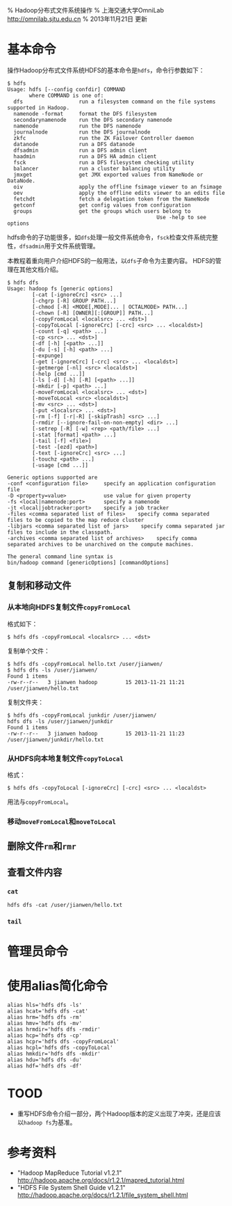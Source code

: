 % Hadoop分布式文件系统操作
% 上海交通大学OmniLab\
<http://omnilab.sjtu.edu.cn>
% 2013年11月21日 更新

基本命令
======

操作Hadoop分布式文件系统HDFS的基本命令是```hdfs```，命令行参数如下：

	$ hdfs      
	Usage: hdfs [--config confdir] COMMAND
	       where COMMAND is one of:
	  dfs                  run a filesystem command on the file systems supported in Hadoop.
	  namenode -format     format the DFS filesystem
	  secondarynamenode    run the DFS secondary namenode
	  namenode             run the DFS namenode
	  journalnode          run the DFS journalnode
	  zkfc                 run the ZK Failover Controller daemon
	  datanode             run a DFS datanode
	  dfsadmin             run a DFS admin client
	  haadmin              run a DFS HA admin client
	  fsck                 run a DFS filesystem checking utility
	  balancer             run a cluster balancing utility
	  jmxget               get JMX exported values from NameNode or DataNode.
	  oiv                  apply the offline fsimage viewer to an fsimage
	  oev                  apply the offline edits viewer to an edits file
	  fetchdt              fetch a delegation token from the NameNode
	  getconf              get config values from configuration
	  groups               get the groups which users belong to
	                                                Use -help to see options

hdfs命令的子功能很多，如```dfs```处理一般文件系统命令，```fsck```检查文件系统完整性，```dfsadmin```用于文件系统管理。

本教程着重向用户介绍HDFS的一般用法，以```dfs```子命令为主要内容。
HDFS的管理在其他文档介绍。

	$ hdfs dfs   
	Usage: hadoop fs [generic options]
	        [-cat [-ignoreCrc] <src> ...]
	        [-chgrp [-R] GROUP PATH...]
	        [-chmod [-R] <MODE[,MODE]... | OCTALMODE> PATH...]
	        [-chown [-R] [OWNER][:[GROUP]] PATH...]
	        [-copyFromLocal <localsrc> ... <dst>]
	        [-copyToLocal [-ignoreCrc] [-crc] <src> ... <localdst>]
	        [-count [-q] <path> ...]
	        [-cp <src> ... <dst>]
	        [-df [-h] [<path> ...]]
	        [-du [-s] [-h] <path> ...]
	        [-expunge]
	        [-get [-ignoreCrc] [-crc] <src> ... <localdst>]
	        [-getmerge [-nl] <src> <localdst>]
	        [-help [cmd ...]]
	        [-ls [-d] [-h] [-R] [<path> ...]]
	        [-mkdir [-p] <path> ...]
	        [-moveFromLocal <localsrc> ... <dst>]
	        [-moveToLocal <src> <localdst>]
	        [-mv <src> ... <dst>]
	        [-put <localsrc> ... <dst>]
	        [-rm [-f] [-r|-R] [-skipTrash] <src> ...]
	        [-rmdir [--ignore-fail-on-non-empty] <dir> ...]
	        [-setrep [-R] [-w] <rep> <path/file> ...]
	        [-stat [format] <path> ...]
	        [-tail [-f] <file>]
	        [-test -[ezd] <path>]
	        [-text [-ignoreCrc] <src> ...]
	        [-touchz <path> ...]
	        [-usage [cmd ...]]
	
	Generic options supported are
	-conf <configuration file>     specify an application configuration file
	-D <property=value>            use value for given property
	-fs <local|namenode:port>      specify a namenode
	-jt <local|jobtracker:port>    specify a job tracker
	-files <comma separated list of files>    specify comma separated files to be copied to the map reduce cluster
	-libjars <comma separated list of jars>    specify comma separated jar files to include in the classpath.
	-archives <comma separated list of archives>    specify comma separated archives to be unarchived on the compute machines.
	
	The general command line syntax is
	bin/hadoop command [genericOptions] [commandOptions]

复制和移动文件
------

### 从本地向HDFS复制文件```copyFromLocal```

格式如下：

	$ hdfs dfs -copyFromLocal <localsrc> ... <dst>

复制单个文件：

	$ hdfs dfs -copyFromLocal hello.txt /user/jianwen/
	$ hdfs dfs -ls /user/jianwen/
	Found 1 items
	-rw-r--r--   3 jianwen hadoop         15 2013-11-21 11:21 /user/jianwen/hello.txt
	
复制文件夹：
	
	$ hdfs dfs -copyFromLocal junkdir /user/jianwen/
	hdfs dfs -ls /user/jianwen/junkdir 
	Found 1 items
	-rw-r--r--   3 jianwen hadoop         15 2013-11-21 11:23 /user/jianwen/junkdir/hello.txt

### 从HDFS向本地复制文件```copyToLocal```

格式：

	$ hdfs dfs -copyToLocal [-ignoreCrc] [-crc] <src> ... <localdst>

用法与```copyFromLocal```。


### 移动```moveFromLocal```和```moveToLocal```

删除文件```rm```和```rmr```
-----

查看文件内容
------

### ```cat```

	hdfs dfs -cat /user/jianwen/hello.txt

### ```tail``` 

管理员命令
======

使用alias简化命令
======

	alias hls='hdfs dfs -ls'
	alias hcat='hdfs dfs -cat'
	alias hrm='hdfs dfs -rm'
	alias hmv='hdfs dfs -mv'
	alias hrmdir='hdfs dfs -rmdir'
	alias hcp='hdfs dfs -cp'
	alias hcpr='hdfs dfs -copyFromLocal'
	alias hcpl='hdfs dfs -copyToLocal'
	alias hmkdir='hdfs dfs -mkdir'
	alias hdu='hdfs dfs -du'
	alias hdf='hdfs dfs -df'

TOOD
=====
* 重写HDFS命令介绍一部分，两个Hadoop版本的定义出现了冲突，还是应该以```hadoop fs```为基准。

参考资料
======

* "Hadoop MapReduce Tutorial v1.2.1" <http://hadoop.apache.org/docs/r1.2.1/mapred_tutorial.html>
* "HDFS File System Shell Guide v1.2.1" <http://hadoop.apache.org/docs/r1.2.1/file_system_shell.html>
